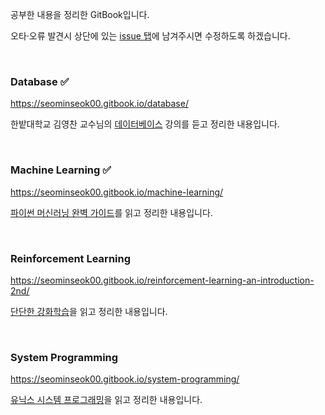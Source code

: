 공부한 내용을 정리한 GitBook입니다.

오타·오류 발견시 상단에 있는 [issue 탭](https://github.com/seominseok00/Study/issues)에 남겨주시면 수정하도록 하겠습니다.

<br>

### Database ✅

https://seominseok00.gitbook.io/database/

한밭대학교 김영찬 교수님의 [데이터베이스](https://youtube.com/playlist?list=PLF0r9W_KfCCvlL5BognDQBUKiqtU7zNMe) 강의를 듣고 정리한 내용입니다.

<br>

### Machine Learning ✅

https://seominseok00.gitbook.io/machine-learning/

[파이썬 머신러닝 완벽 가이드](https://www.aladin.co.kr/shop/wproduct.aspx?ItemId=292601583&start=slayer)를 읽고 정리한 내용입니다.

<br>

### Reinforcement Learning

https://seominseok00.gitbook.io/reinforcement-learning-an-introduction-2nd/

[단단한 강화학습](https://www.aladin.co.kr/shop/wproduct.aspx?ItemId=235963394)을 읽고 정리한 내용입니다.

<br>

### System Programming

https://seominseok00.gitbook.io/system-programming/

[유닉스 시스템 프로그래밍](https://www.aladin.co.kr/shop/wproduct.aspx?ItemId=115096070&start=slayer)을 읽고 정리한 내용입니다.
